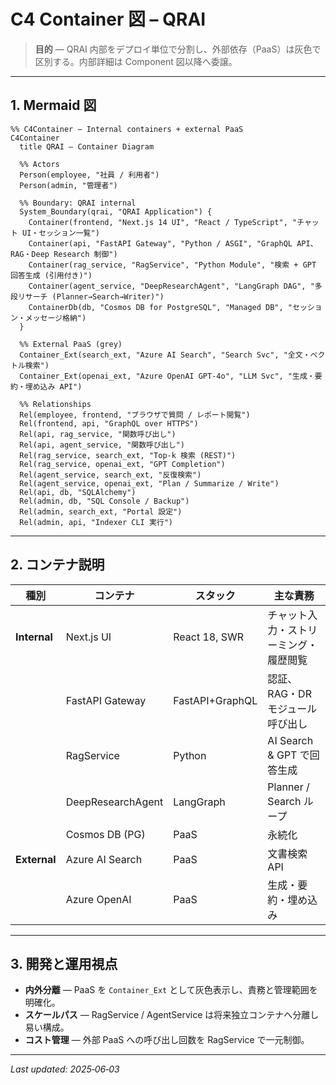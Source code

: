 # C4 Container 図 – QRAI

> **目的** — QRAI 内部をデプロイ単位で分割し、外部依存（PaaS）は灰色で区別する。内部詳細は Component 図以降へ委譲。

---

## 1. Mermaid 図

```mermaid
%% C4Container – Internal containers + external PaaS
C4Container
  title QRAI – Container Diagram

  %% Actors
  Person(employee, "社員 / 利用者")
  Person(admin, "管理者")

  %% Boundary: QRAI internal
  System_Boundary(qrai, "QRAI Application") {
    Container(frontend, "Next.js 14 UI", "React / TypeScript", "チャット UI・セッション一覧")
    Container(api, "FastAPI Gateway", "Python / ASGI", "GraphQL API、RAG・Deep Research 制御")
    Container(rag_service, "RagService", "Python Module", "検索 + GPT 回答生成 (引用付き)")
    Container(agent_service, "DeepResearchAgent", "LangGraph DAG", "多段リサーチ (Planner→Search→Writer)")
    ContainerDb(db, "Cosmos DB for PostgreSQL", "Managed DB", "セッション・メッセージ格納")
  }

  %% External PaaS (grey)
  Container_Ext(search_ext, "Azure AI Search", "Search Svc", "全文・ベクトル検索")
  Container_Ext(openai_ext, "Azure OpenAI GPT‑4o", "LLM Svc", "生成・要約・埋め込み API")

  %% Relationships
  Rel(employee, frontend, "ブラウザで質問 / レポート閲覧")
  Rel(frontend, api, "GraphQL over HTTPS")
  Rel(api, rag_service, "関数呼び出し")
  Rel(api, agent_service, "関数呼び出し")
  Rel(rag_service, search_ext, "Top‑k 検索 (REST)")
  Rel(rag_service, openai_ext, "GPT Completion")
  Rel(agent_service, search_ext, "反復検索")
  Rel(agent_service, openai_ext, "Plan / Summarize / Write")
  Rel(api, db, "SQLAlchemy")
  Rel(admin, db, "SQL Console / Backup")
  Rel(admin, search_ext, "Portal 設定")
  Rel(admin, api, "Indexer CLI 実行")
```

---

## 2. コンテナ説明

| 種別           | コンテナ              | スタック            | 主な責務                  |
| ------------ | ----------------- | --------------- | --------------------- |
| **Internal** | Next.js UI        | React 18, SWR   | チャット入力・ストリーミング・履歴閲覧   |
|              | FastAPI Gateway   | FastAPI+GraphQL | 認証、RAG・DR モジュール呼び出し   |
|              | RagService        | Python          | AI Search & GPT で回答生成 |
|              | DeepResearchAgent | LangGraph       | Planner / Search ループ  |
|              | Cosmos DB (PG)    | PaaS            | 永続化                   |
| **External** | Azure AI Search   | PaaS            | 文書検索 API              |
|              | Azure OpenAI      | PaaS            | 生成・要約・埋め込み            |

---

## 3. 開発と運用視点

* **内外分離** — PaaS を `Container_Ext` として灰色表示し、責務と管理範囲を明確化。
* **スケールパス** — RagService / AgentService は将来独立コンテナへ分離し易い構成。
* **コスト管理** — 外部 PaaS への呼び出し回数を RagService で一元制御。

---

*Last updated: 2025‑06‑03*
